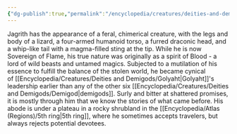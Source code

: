 ```yaml
---
{"dg-publish":true,"permalink":"/encyclopedia/creatures/deities-and-demigods/jagrith/"}
---
```


Jagrith has the appearance of a feral, chimerical creature, with the legs and body of a lizard, a four-armed humanoid torso, a furred draconic head, and a whip-like tail with a magma-filled sting at the tip. While he is now Sovereign of Flame, his true nature was originally as a spirit of Blood - a lord of wild beasts and untamed magics. Subjected to a mutilation of his essence to fulfill the balance of the stolen world, he became cynical of [[Encyclopedia/Creatures/Deities and Demigods/Golyaht\|Golyaht]]'s leadership earlier than any of the other six [[Encyclopedia/Creatures/Deities and Demigods/Demigod\|demigods]]. Surly and bitter at shattered promises, it is mostly through him that we know the stories of what came before. His abode is under a plateau in a rocky shrubland in the [[Encyclopedia/Atlas (Regions)/5th ring\|5th ring]], where he sometimes accepts travelers, but always rejects potential devotees.

